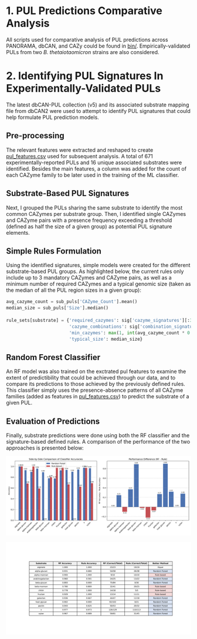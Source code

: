 # 1. PUL Predictions Comparative Analysis

All scripts used for comparative analysis of PUL predictions across PANORAMA, dbCAN, and CAZy could be found in [bin/](scripts/bin). Empirically-validated PULs from two _B. thetaiotaomicron_ strains are also considered.

# 2. Identifying PUL Signatures In Experimentally-Validated PULs

The latest dbCAN-PUL collection (v5) and its associated substrate mapping file from dbCAN2 were used to attempt to identify PUL signatures that could help formulate PUL prediction models.  

## Pre-processing

The relevant features were extracted and reshaped to create [pul_features.csv](results/pul_features.csv) used for subsequent analysis. 
A total of 671 experimentally-reported PULs and 16 unique associated substrates were identified.
Besides the main features, a column was added for the count of each CAZyme family to be later used in the training of the ML classifier.

## Substrate-Based PUL Signatures 

Next, I grouped the PULs sharing the same substrate to identify the most common CAZymes per substrate group. Then, I identified single CAZymes and CAZyme pairs with a presence frequency exceeding a threshold (defined as half the size of a given group) as potential PUL signature elements. 

## Simple Rules Formulation

Using the identified signatures, simple models were created for the different substrate-based PUL groups. As highlighted below, the current rules only include up to 3 mandatory CAZymes and CAZyme pairs, as well as a minimum number of required CAZymes and a typical genomic size (taken as the median of all the PUL region sizes in a given group):

```python
avg_cazyme_count = sub_puls['CAZyme_Count'].mean()
median_size = sub_puls['Size'].median()
        
rule_sets[substrate] = {'required_cazymes': sig['cazyme_signatures'][:3] if sig['cazyme_signatures'] else [],
                        'cazyme_combinations': sig['combination_signatures'][:3] if sig['combination_signatures'] else [],
                        'min_cazymes': max(1, int(avg_cazyme_count * 0.5)),  # At least 50% of average
                        'typical_size': median_size}
```

## Random Forest Classifier 

An RF model was also trained on the exctrated pul features to examine the extent of predictibility that could be achieved through our data, and to compare its predictions to those achieved by the previously defined rules.
This classifier simply uses the presence-absence patterns of all CAZyme families (added as features in [pul_features.csv](results/pul_features.csv)) to predict the substrate of a given PUL.

## Evaluation of Predictions

Finally, substrate predictions were done using both the RF classifier and the signature-based defined rules. A comparison of the performance of the two approaches is presented below:

![](results/classifiers_comparison.png)

![](results/confusion_matrices_comparison.png)